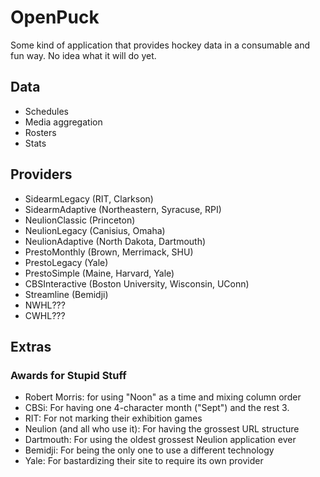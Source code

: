 # OpenPuck
Some kind of application that provides hockey data in a consumable and fun way. No idea what it will do yet.

## Data
* Schedules
* Media aggregation
* Rosters
* Stats

## Providers
* SidearmLegacy (RIT, Clarkson)
* SidearmAdaptive (Northeastern, Syracuse, RPI)
* NeulionClassic (Princeton)
* NeulionLegacy (Canisius, Omaha)
* NeulionAdaptive (North Dakota, Dartmouth)
* PrestoMonthly (Brown, Merrimack, SHU)
* PrestoLegacy (Yale)
* PrestoSimple (Maine, Harvard, Yale)
* CBSInteractive (Boston University, Wisconsin, UConn)
* Streamline (Bemidji)
* NWHL???
* CWHL???

## Extras 
### Awards for Stupid Stuff
* Robert Morris: for using "Noon" as a time and mixing column order
* CBSi: For having one 4-character month ("Sept") and the rest 3.
* RIT: For not marking their exhibition games
* Neulion (and all who use it): For having the grossest URL structure
* Dartmouth: For using the oldest grossest Neulion application ever
* Bemidji: For being the only one to use a different technology
* Yale: For bastardizing their site to require its own provider
